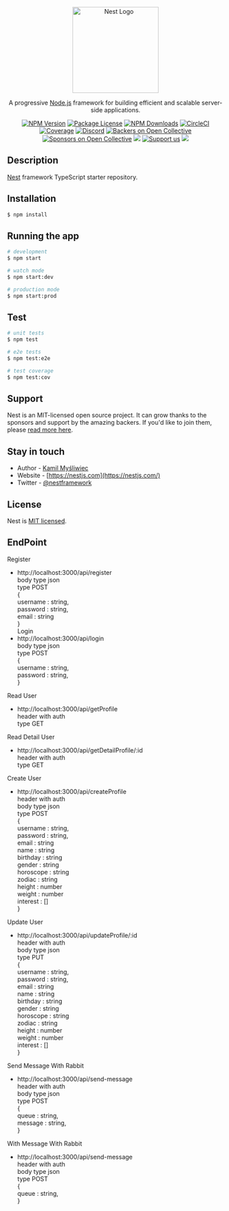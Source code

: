 <p align="center">
  <a href="http://nestjs.com/" target="blank"><img src="https://nestjs.com/img/logo-small.svg" width="200" alt="Nest Logo" /></a>
</p>

[circleci-image]: https://img.shields.io/circleci/build/github/nestjs/nest/master?token=abc123def456
[circleci-url]: https://circleci.com/gh/nestjs/nest

  <p align="center">A progressive <a href="http://nodejs.org" target="_blank">Node.js</a> framework for building efficient and scalable server-side applications.</p>
    <p align="center">
<a href="https://www.npmjs.com/~nestjscore" target="_blank"><img src="https://img.shields.io/npm/v/@nestjs/core.svg" alt="NPM Version" /></a>
<a href="https://www.npmjs.com/~nestjscore" target="_blank"><img src="https://img.shields.io/npm/l/@nestjs/core.svg" alt="Package License" /></a>
<a href="https://www.npmjs.com/~nestjscore" target="_blank"><img src="https://img.shields.io/npm/dm/@nestjs/common.svg" alt="NPM Downloads" /></a>
<a href="https://circleci.com/gh/nestjs/nest" target="_blank"><img src="https://img.shields.io/circleci/build/github/nestjs/nest/master" alt="CircleCI" /></a>
<a href="https://coveralls.io/github/nestjs/nest?branch=master" target="_blank"><img src="https://coveralls.io/repos/github/nestjs/nest/badge.svg?branch=master#9" alt="Coverage" /></a>
<a href="https://discord.gg/G7Qnnhy" target="_blank"><img src="https://img.shields.io/badge/discord-online-brightgreen.svg" alt="Discord"/></a>
<a href="https://opencollective.com/nest#backer" target="_blank"><img src="https://opencollective.com/nest/backers/badge.svg" alt="Backers on Open Collective" /></a>
<a href="https://opencollective.com/nest#sponsor" target="_blank"><img src="https://opencollective.com/nest/sponsors/badge.svg" alt="Sponsors on Open Collective" /></a>
  <a href="https://paypal.me/kamilmysliwiec" target="_blank"><img src="https://img.shields.io/badge/Donate-PayPal-ff3f59.svg"/></a>
    <a href="https://opencollective.com/nest#sponsor"  target="_blank"><img src="https://img.shields.io/badge/Support%20us-Open%20Collective-41B883.svg" alt="Support us"></a>
  <a href="https://twitter.com/nestframework" target="_blank"><img src="https://img.shields.io/twitter/follow/nestframework.svg?style=social&label=Follow"></a>
</p>
  <!--[![Backers on Open Collective](https://opencollective.com/nest/backers/badge.svg)](https://opencollective.com/nest#backer)
  [![Sponsors on Open Collective](https://opencollective.com/nest/sponsors/badge.svg)](https://opencollective.com/nest#sponsor)-->

## Description

[Nest](https://github.com/nestjs/nest) framework TypeScript starter repository.

## Installation

```bash
$ npm install
```

## Running the app

```bash
# development
$ npm start

# watch mode
$ npm start:dev

# production mode
$ npm start:prod
```

## Test

```bash
# unit tests
$ npm test

# e2e tests
$ npm test:e2e

# test coverage
$ npm test:cov
```

## Support

Nest is an MIT-licensed open source project. It can grow thanks to the sponsors and support by the amazing backers. If you'd like to join them, please [read more here](https://docs.nestjs.com/support).

## Stay in touch

- Author - [Kamil Myśliwiec](https://kamilmysliwiec.com)
- Website - [https://nestjs.com](https://nestjs.com/)
- Twitter - [@nestframework](https://twitter.com/nestframework)

## License

Nest is [MIT licensed](LICENSE).

## EndPoint

Register <br>
- http://localhost:3000/api/register <br>
  body type json <br>
  type POST <br>
  { <br>
    username : string, <br>
    password : string, <br>
    email : string <br>
  } <br>
Login <br>
- http://localhost:3000/api/login <br>
  body type json <br>
  type POST <br>
  { <br>
    username : string, <br>
    password : string, <br>
  } <br>

Read User <br>
- http://localhost:3000/api/getProfile <br>
  header with auth <br>
  type GET <br>
  
Read Detail User <br>
- http://localhost:3000/api/getDetailProfile/:id <br>
  header with auth <br>
  type GET <br>

Create User <br>
- http://localhost:3000/api/createProfile <br>
  header with auth <br>
  body type json <br>
  type POST <br>
  { <br>
    username : string, <br>
    password : string, <br>
    email : string <br>
    name : string <br>
    birthday : string <br>
    gender : string <br>
    horoscope : string <br>
    zodiac : string <br>
    height : number <br>
    weight : number <br>
    interest : [] <br>
  } <br>

Update User <br>
- http://localhost:3000/api/updateProfile/:id <br>
  header with auth <br>
  body type json <br>
  type PUT <br>
  { <br>
    username : string, <br>
    password : string, <br>
    email : string <br>
    name : string <br>
    birthday : string <br>
    gender : string <br>
    horoscope : string <br>
    zodiac : string <br>
    height : number <br>
    weight : number <br>
    interest : [] <br>
  } <br>

Send Message With Rabbit <br>
- http://localhost:3000/api/send-message <br>
  header with auth <br>
  body type json <br>
  type POST <br>
  { <br>
    queue : string, <br>
    message : string, <br>
  } <br>

With Message With Rabbit <br>
- http://localhost:3000/api/send-message <br>
  header with auth <br>
  body type json <br>
  type POST <br>
  { <br>
    queue : string, <br>
  } <br>
